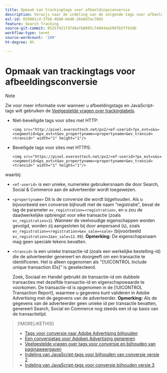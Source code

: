 ```yaml
---
title: Opmaak van trackingtags voor afbeeldingsconversie
description: Verwijs naar de indeling van de volgende tags voor afbeeldingsomzetting.
exl-id: 019981cd-37b6-4b80-bb48-26e0d7ac7665
feature: Search Tracking
source-git-commit: 052574217d7ddafb8895c74094da5997b5ff83db
workflow-type: tm+mt
source-wordcount: '249'
ht-degree: 0%

---
```


# Opmaak van trackingtags voor afbeeldingsconversie

>[!NOTE]
>
>Zie voor meer informatie over wanneer u afbeeldingstags en JavaScript-tags wilt gebruiken de [Veelgestelde vragen over trackinglabels](/help/search-social-commerce/tracking/faqs-conversion-page-view-tracking-tags.md).

* Niet-beveiligde tags voor sites met HTTP:

  `<img src="http://pixel.everesttech.net/px2/<ef-userid>?px_evt=s&s=<segmentid>&px_evt=t&ev_propertyname=<propertyname>&ev_transid=<transid>" width="1" height="1"/>`

* Beveiligde tags voor sites met HTTPS:

  `<img src="https://pixel.everesttech.net/px2/<ef-userid>?px_evt=s&s=<segmentid>&px_evt=t&ev_propertyname=<propertyname>&ev_transid=<transid>" width="1" height="1"/>`

waarbij:

* `<ef-userid>` is een unieke, numerieke gebruikersnaam die door Search, Social &amp; Commerce aan de adverteerder wordt toegewezen.

* `<propertyname>` Dit is de conversie die wordt bijgehouden. Als u bijvoorbeeld een conversie bijhoudt met de naam &quot;registratie&quot;, bevat de tag de parameter `ev_registration=<registration>`, en u zou de daadwerkelijke opbrengst voor elke transactie (zoals `ev_registration=1`). Wanneer de veelvoudige eigenschappen worden gevolgd, worden zij aangesloten bij door ampersand (`&`), zoals `ev_registration=<registration>&ev_sale=<sale>` (bijvoorbeeld `ev_registration=1&ev_sale=12.99`). **Opmerking:**  De eigenschapsnaam mag geen speciale tekens bevatten.

* `<transid>` is een unieke transactie-id (zoals een werkelijke bestelling-id) die de adverteerder genereert en doorgeeft om een transactie te identificeren. Het is alleen opgenomen als &quot;[!UICONTROL Include unique transaction IDs]&quot; is geselecteerd.

  Zoek, Sociaal en Handel gebruikt de transactie-id om dubbele transacties met dezelfde transactie-id en eigenschapswaarde te voorkomen. De transactie-id is opgenomen in de [!UICONTROL Transaction Report], waarmee u gegevens kunt valideren in Adobe Advertising met de gegevens van de adverteerder. **Opmerking:** Als de gegevens van de adverteerder geen unieke id per transactie bevatten, genereert Search, Social en Commerce nog steeds een id op basis van de transactietijd.

<!-- add more links -->

>[!MORELIKETHIS]
>
>* [Tags voor conversie naar Adobe Advertising bijhouden](/help/search-social-commerce/tracking/conversion-tracking-advertising.md)
>* [Een conversietag voor Adoben Advertising genereren](/help/search-social-commerce/tools/conversion-tag-generate.md)
>* [Veelgestelde vragen over tags voor conversie en bijhouden van paginaweergaven](/help/search-social-commerce/tracking/faqs-conversion-page-view-tracking-tags.md)
>* [Indeling van JavaScript-tags voor bijhouden van conversie versie 2](format-conversion-tag-jsv2.md)
>* [Indeling van JavaScript-tags voor conversie bijhouden versie 3](format-conversion-tag-jsv3.md)
